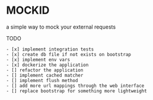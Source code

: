 # MOCKID

a simple way to mock your external requests

TODO
```
- [x] implement integration tests
- [x] create db file if not exists on bootstrap
- [x] implement env vars
- [x] dockerize the application
- [] refactor the application
- [] implement cached matcher
- [] implement flush method
- [] add more url mappings through the web interface
- [] replace bootstrap for something more lightweight
```

